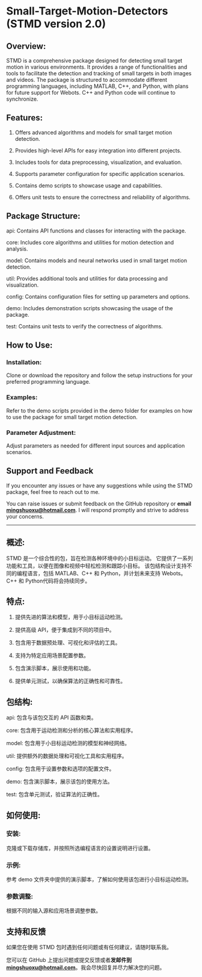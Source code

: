 # Small-Target-Motion-Detectors (STMD version 2.0)

## Overview:
STMD is a comprehensive package designed for detecting small target motion in various environments. 
It provides a range of functionalities and tools to facilitate the detection and tracking of small targets in both images and videos. 
The package is structured to accommodate different programming languages, including MATLAB, C++, and Python, with plans for future support for Webots.
C++ and Python code will continue to synchronize.

## Features:
1. Offers advanced algorithms and models for small target motion detection.

2. Provides high-level APIs for easy integration into different projects.

3. Includes tools for data preprocessing, visualization, and evaluation.

4. Supports parameter configuration for specific application scenarios.

5. Contains demo scripts to showcase usage and capabilities.

6. Offers unit tests to ensure the correctness and reliability of algorithms.

## Package Structure:

api: Contains API functions and classes for interacting with the package.

core: Includes core algorithms and utilities for motion detection and analysis.

model: Contains models and neural networks used in small target motion detection.

util: Provides additional tools and utilities for data processing and visualization.

config: Contains configuration files for setting up parameters and options.

demo: Includes demonstration scripts showcasing the usage of the package.

test: Contains unit tests to verify the correctness of algorithms.

## How to Use:

### Installation: 
Clone or download the repository and follow the setup instructions for your preferred programming language.

### Examples: 
Refer to the demo scripts provided in the demo folder for examples on how to use the package for small target motion detection.

### Parameter Adjustment: 
Adjust parameters as needed for different input sources and application scenarios.

## Support and Feedback
If you encounter any issues or have any suggestions while using the STMD package, feel free to reach out to me. 

You can raise issues or submit feedback on the GitHub repository or **email <mingshuoxu@hotmail.com>**. 
I will respond promptly and strive to address your concerns.

--------------------------------------------------------------------------

## 概述: 
STMD 是一个综合性的包，旨在检测各种环境中的小目标运动。
它提供了一系列功能和工具，以便在图像和视频中轻松检测和跟踪小目标。
该包结构设计支持不同的编程语言，包括 MATLAB、C++ 和 Python，并计划未来支持 Webots。
C++ 和 Python代码将会持续同步。

## 特点: 
1. 提供先进的算法和模型，用于小目标运动检测。

2. 提供高级 API，便于集成到不同的项目中。

3. 包含用于数据预处理、可视化和评估的工具。

4. 支持为特定应用场景配置参数。

5. 包含演示脚本，展示使用和功能。

6. 提供单元测试，以确保算法的正确性和可靠性。

## 包结构: 
api: 包含与该包交互的 API 函数和类。

core: 包含用于运动检测和分析的核心算法和实用程序。

model: 包含用于小目标运动检测的模型和神经网络。

util: 提供额外的数据处理和可视化工具和实用程序。

config: 包含用于设置参数和选项的配置文件。

demo: 包含演示脚本，展示该包的使用方法。

test: 包含单元测试，验证算法的正确性。

## 如何使用: 

### 安装: 
克隆或下载存储库，并按照所选编程语言的设置说明进行设置。

### 示例: 
参考 demo 文件夹中提供的演示脚本，了解如何使用该包进行小目标运动检测。

### 参数调整: 
根据不同的输入源和应用场景调整参数。

## 支持和反馈
如果您在使用 STMD 包时遇到任何问题或有任何建议，请随时联系我。

您可以在 GitHub 上提出问题或提交反馈或者**发邮件到<mingshuoxu@hotmail.com>**。我会尽快回复并尽力解决您的问题。